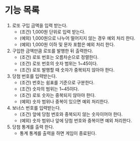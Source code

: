 # 기능 목록

1. 로또 구입 금액을 입력 받는다.
   - (조건) 1,000원 단위로 입력 받는다.
   - (예외) 1,000원으로 나누어 떨어지지 않는 경우 예외 처리 한다.
   - (예외) 1,000원 이하 및 문자 포함은 예외 처리 한다.
2. 구입한 금액만큼 로또를 발행한 뒤 출력한다.
   - (조건) 로또 번호는 오름차순으로 정렬한다.
   - (조건) 로또 번호의 숫자 범위는 1~45이다.
   - (조건) 로또 발행할 때 숫자가 중복되지 않아야 한다.
3. 당첨 번호를 입력받는다.
   - (조건) 번호는 쉼표를 기준으로 구분한다.
   - (조건) 숫자의 범위는 1~45이다.
   - (조건) 로또 숫자는 중복되지 않아야 한다.
   - (예외) 숫자 범위나 중복이 있으면 예외 처리한다.
4. 보너스 번호를 입력받는다.
   - (조건) 앞에 당첨 번호와 중복되지 않는 숫자이어야 한다.
   - (예외) 숫자 범위나 앞에 당첨 번호와 중복이면 예외 처리한다.
5. 당첨 통계를 출력 한다.
   - 통계 통계를 출력을 하면 게임이 종료된다.
